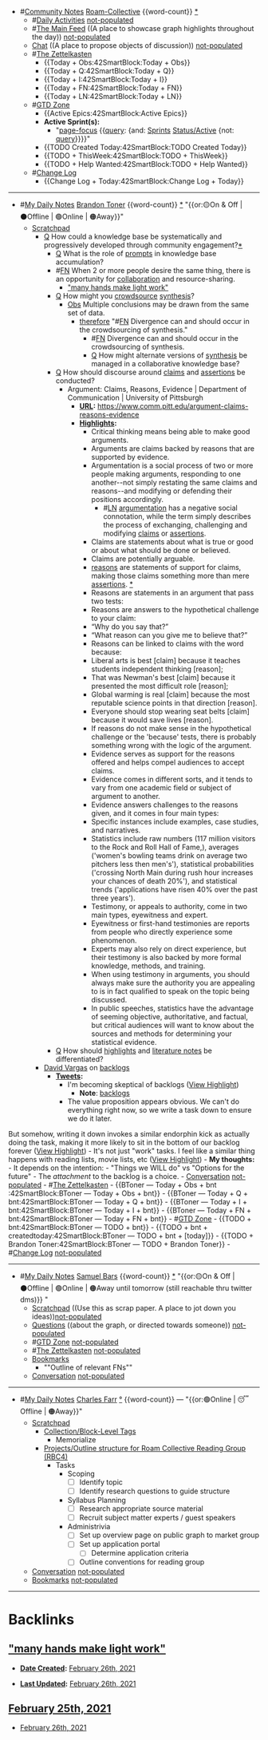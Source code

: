 - #[Community Notes](<Community Notes.md>) [Roam-Collective](<Roam-Collective.md>) {{word-count}} [*]([rc](<rc.md>)) 
    - #[Daily Activities](<Daily Activities.md>) [not-populated](<not-populated.md>)
    - #[The Main Feed](<The Main Feed.md>) ((A place to showcase graph highlights throughout the day)) [not-populated](<not-populated.md>) 
    - [Chat](<Chat.md>) ((A place to propose objects of discussion)) [not-populated](<not-populated.md>)
    - #[The Zettelkasten](<The Zettelkasten.md>)
        - {{Today + Obs:42SmartBlock:Today + Obs}}
        - {{Today + Q:42SmartBlock:Today + Q}}
        - {{Today + I:42SmartBlock:Today + I}}
        - {{Today + FN:42SmartBlock:Today + FN}}
        - {{Today + LN:42SmartBlock:Today + LN}}
    - #[GTD Zone](<GTD Zone.md>) 
        - {{Active Epics:42SmartBlock:Active Epics}}
        - **Active Sprint(s):**
            - "[page-focus](<page-focus.md>) {{[query](<query.md>): {and: [Sprints](<Sprints.md>) [Status/Active](<Status/Active.md>) {not: [query](<query.md>)}}}}"
        - {{TODO Created Today:42SmartBlock:TODO Created Today}}
        - {{TODO + ThisWeek:42SmartBlock:TODO + ThisWeek}}
        - {{TODO + Help Wanted:42SmartBlock:TODO + Help Wanted}}
    - #[Change Log](<Change Log.md>)
        - {{Change Log + Today:42SmartBlock:Change Log + Today}}
- ---
- #[My Daily Notes](<My Daily Notes.md>) [Brandon Toner](<Brandon Toner.md>) {{word-count}} [*]([bnt](<bnt.md>)) "{{or:🟡On & Off | ⚫️Offline | 🟢Online | 🟠Away}}"
    - [Scratchpad](<Scratchpad.md>) 
        - [Q](<Q.md>) How could a knowledge base be systematically and progressively developed through community engagement?[*]([crowdsourcing](<crowdsourcing.md>))
            - [Q](<Q.md>) What is the role of [prompts](<prompts.md>) in knowledge base accumulation?
            - #[FN](<FN.md>) When 2 or more people desire the same thing, there is an opportunity for [collaboration](<collaboration.md>) and resource-sharing.
                - ["many hands make light work"](<"many hands make light work".md>)
            - [Q](<Q.md>) How might you [crowdsource]([crowdsourcing](<crowdsourcing.md>)) [synthesis](<synthesis.md>)?
                - [Obs](<Obs.md>) Multiple conclusions may be drawn from the same set of data.
                    - [therefore](<therefore.md>) "#[FN](<FN.md>) Divergence can and should occur in the crowdsourcing of synthesis."
                        - #[FN](<FN.md>) Divergence can and should occur in the crowdsourcing of synthesis.
                        - [Q](<Q.md>) How might alternate versions of [synthesis](<synthesis.md>) be managed in a collaborative knowledge base?
            - [Q](<Q.md>) How should discourse around [claims](<claims.md>) and [assertions](<assertions.md>) be conducted?
                - Argument: Claims, Reasons, Evidence | Department of Communication | University of Pittsburgh
                    - **[URL](<URL.md>):** https://www.comm.pitt.edu/argument-claims-reasons-evidence
                    - **[Highlights](<Highlights.md>):**
                        - Critical thinking means being able to make good arguments. 
                        - Arguments are claims backed by reasons that are supported by evidence. 
                        - Argumentation is a social process of two or more people making arguments, responding to one another--not simply restating the same claims and reasons--and modifying or defending their positions accordingly. 
                            - #[LN](<LN.md>) [argumentation](<argumentation.md>) has a negative social connotation, while the term simply describes the process of exchanging, challenging and modifying [claims](<claims.md>) or [assertions](<assertions.md>).
                        - Claims are statements about what is true or good or about what should be done or believed. 
                        - Claims are potentially arguable. 
                        - [reasons](<reasons.md>) are statements of support for claims, making those claims something more than mere [assertions](<assertions.md>). [*]([Definitions](<Definitions.md>))
                        - Reasons are statements in an argument that pass two tests: 
                        - Reasons are answers to the hypothetical challenge to your claim:
                        - “Why do you say that?”
                        - “What reason can you give me to believe that?” 
                        - Reasons can be linked to claims with the word because:
                        - Liberal arts is best [claim] because it teaches students independent thinking [reason];
                        - That was Newman's best [claim] because it presented the most difficult role [reason];
                        - Global warming is real [claim] because the most reputable science points in that direction [reason].
                        - Everyone should stop wearing seat belts [claim] because it would save lives [reason]. 
                        - If reasons do not make sense in the hypothetical challenge or the 'because' tests, there is probably something wrong with the logic of the argument. 
                        - Evidence serves as support for the reasons offered and helps compel audiences to accept claims. 
                        - Evidence comes in different sorts, and it tends to vary from one academic field or subject of argument to another. 
                        - Evidence answers challenges to the reasons given, and it comes in four main types: 
                        - Specific instances include examples, case studies, and narratives. 
                        - Statistics include raw numbers (117 million visitors to the Rock and Roll Hall of Fame,), averages ('women's bowling teams drink on average two pitchers less then men's'), statistical probabilities ('crossing North Main during rush hour increases your chances of death 20%'), and statistical trends ('applications have risen 40% over the past three years'). 
                        - Testimony, or appeals to authority, come in two main types, eyewitness and expert. 
                        - Eyewitness or first-hand testimonies are reports from people who directly experience some phenomenon. 
                        - Experts may also rely on direct experience, but their testimony is also backed by more formal knowledge, methods, and training. 
                        - When using testimony in arguments, you should always make sure the authority you are appealing to is in fact qualified to speak on the topic being discussed. 
                        - In public speeches, statistics have the advantage of seeming objective, authoritative, and factual, but critical audiences will want to know about the sources and methods for determining your statistical evidence. 
            - [Q](<Q.md>) How should [highlights](<highlights.md>) and [literature notes](<literature notes.md>) be differentiated?
        - [David Vargas](<David Vargas.md>) on [backlogs](<backlogs.md>)
            - **[Tweets](<Tweets.md>):**
                - I'm becoming skeptical of backlogs ([View Highlight](https://twitter.com/dvargas92495/status/1365165424317521920))
                    - **Note**: [backlogs](<backlogs.md>)
                - The value proposition appears obvious. We can't do everything right now, so we write a task down to ensure we do it later.

But somehow, writing it down invokes a similar endorphin kick as actually doing the task, making it more likely to sit in the bottom of our backlog forever ([View Highlight](https://twitter.com/dvargas92495/status/1365165426624368640))
                - It's not just "work" tasks. I feel like a similar thing happens with reading lists, movie lists, etc ([View Highlight](https://twitter.com/dvargas92495/status/1365165427651993600))
            - **My thoughts:**
                - It depends on the intention:
                    - "Things we WILL do" vs "Options for the future"
                    - The *attachment* to the backlog is a choice.
    - [Conversation](<Conversation.md>) [not-populated](<not-populated.md>)
    - #[The Zettelkasten](<The Zettelkasten.md>)
        - {{BToner — Today + Obs + bnt :42SmartBlock:BToner — Today + Obs + bnt}}
        - {{BToner — Today + Q + bnt:42SmartBlock:BToner — Today + Q + bnt}}
        - {{BToner — Today + I + bnt:42SmartBlock:BToner — Today + I + bnt}}
        - {{BToner — Today + FN + bnt:42SmartBlock:BToner — Today + FN + bnt}}
    - #[GTD Zone](<GTD Zone.md>)
        - {{TODO + bnt:42SmartBlock:BToner — TODO + bnt}}
        - {{TODO + bnt + createdtoday:42SmartBlock:BToner — TODO + bnt + [today]}}
        - {{TODO + Brandon Toner:42SmartBlock:BToner — TODO + Brandon Toner}}
    - #[Change Log](<Change Log.md>) [not-populated](<not-populated.md>)
- ---
- #[My Daily Notes](<My Daily Notes.md>) [Samuel Bars](<Samuel Bars.md>) {{word-count}} [*]([smb](<smb.md>)) "{{or:🟡On & Off | ⚫️Offline | 🟢Online | 🟠Away until tomorrow (still reachable thru twitter dms)}} "
    - [Scratchpad](<Scratchpad.md>) ((Use this as scrap paper. A place to jot down you ideas))[not-populated](<not-populated.md>)
    - [Questions](<Questions.md>) ((about the graph, or directed towards someone)) [not-populated](<not-populated.md>)
    - #[GTD Zone](<GTD Zone.md>) [not-populated](<not-populated.md>)
    - #[The Zettelkasten](<The Zettelkasten.md>) [not-populated](<not-populated.md>)
    - [Bookmarks](<Bookmarks.md>)
        - ""Outline of relevant FNs""
    - [Conversation](<Conversation.md>) [not-populated](<not-populated.md>)
- ---
- #[My Daily Notes](<My Daily Notes.md>) [Charles Farr](<Charles Farr.md>) [°]([csf](<csf.md>)) {{word-count}} — "{{or:🟢Online | 😴 Offline | 🟠Away}}"
    - [Scratchpad](<Scratchpad.md>)
        - [Collection/Block-Level Tags](<Collection/Block-Level Tags.md>)
            - Memorialize
        - [Projects/Outline structure for Roam Collective Reading Group (RBC4)](<Projects/Outline structure for Roam Collective Reading Group (RBC4).md>)
            - Tasks
                - Scoping
                    - [ ] Identify topic
                    - [ ] Identify research questions to guide structure
                - Syllabus Planning
                    - [ ] Research appropriate source material
                    - [ ] Recruit subject matter experts / guest speakers
                - Administrivia
                    - [ ] Set up overview page on public graph to market group
                    - [ ] Set up application portal
                        - [ ] Determine application criteria
                    - [ ] Outline conventions for reading group
    - [Conversation](<Conversation.md>) [not-populated](<not-populated.md>)
    - [Bookmarks](<Bookmarks.md>) [not-populated](<not-populated.md>)
- ---

# Backlinks
## ["many hands make light work"](<"many hands make light work".md>)
- **[Date Created](<Date Created.md>):** [February 26th, 2021](<February 26th, 2021.md>)

- **[Last Updated](<Last Updated.md>):** [February 26th, 2021](<February 26th, 2021.md>)

## [February 25th, 2021](<February 25th, 2021.md>)
- [February 26th, 2021](<February 26th, 2021.md>)

